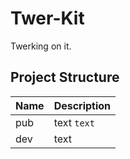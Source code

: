 Twer-Kit
=======

Twerking on it.


Project Structure
-----------------
|Name | Description
|---|---
|pub | text `text`
|dev | text
